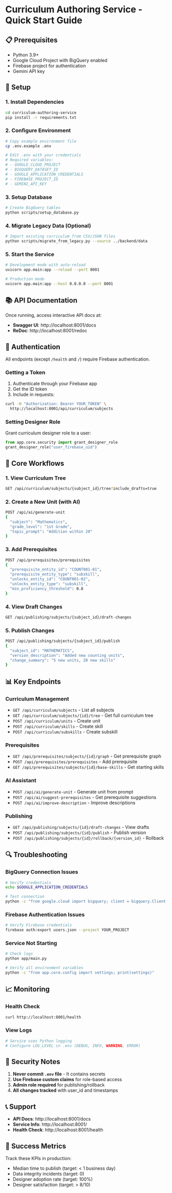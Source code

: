 # Curriculum Authoring Service - Quick Start Guide

## 📋 Prerequisites

- Python 3.9+
- Google Cloud Project with BigQuery enabled
- Firebase project for authentication
- Gemini API key

## 🚀 Setup

### 1. Install Dependencies

```bash
cd curriculum-authoring-service
pip install -r requirements.txt
```

### 2. Configure Environment

```bash
# Copy example environment file
cp .env.example .env

# Edit .env with your credentials
# Required variables:
# - GOOGLE_CLOUD_PROJECT
# - BIGQUERY_DATASET_ID
# - GOOGLE_APPLICATION_CREDENTIALS
# - FIREBASE_PROJECT_ID
# - GEMINI_API_KEY
```

### 3. Setup Database

```bash
# Create BigQuery tables
python scripts/setup_database.py
```

### 4. Migrate Legacy Data (Optional)

```bash
# Import existing curriculum from CSV/JSON files
python scripts/migrate_from_legacy.py --source ../backend/data
```

### 5. Start the Service

```bash
# Development mode with auto-reload
uvicorn app.main:app --reload --port 8001

# Production mode
uvicorn app.main:app --host 0.0.0.0 --port 8001
```

## 📚 API Documentation

Once running, access interactive API docs at:
- **Swagger UI**: http://localhost:8001/docs
- **ReDoc**: http://localhost:8001/redoc

## 🔑 Authentication

All endpoints (except `/health` and `/`) require Firebase authentication.

### Getting a Token

1. Authenticate through your Firebase app
2. Get the ID token
3. Include in requests:

```bash
curl -H "Authorization: Bearer YOUR_TOKEN" \
  http://localhost:8001/api/curriculum/subjects
```

### Setting Designer Role

Grant curriculum designer role to a user:

```python
from app.core.security import grant_designer_role
grant_designer_role("user_firebase_uid")
```

## 🎯 Core Workflows

### 1. View Curriculum Tree

```bash
GET /api/curriculum/subjects/{subject_id}/tree?include_drafts=true
```

### 2. Create a New Unit (with AI)

```bash
POST /api/ai/generate-unit
{
  "subject": "Mathematics",
  "grade_level": "1st Grade",
  "topic_prompt": "Addition within 20"
}
```

### 3. Add Prerequisites

```bash
POST /api/prerequisites/prerequisites
{
  "prerequisite_entity_id": "COUNT001-01",
  "prerequisite_entity_type": "subskill",
  "unlocks_entity_id": "COUNT001-02",
  "unlocks_entity_type": "subskill",
  "min_proficiency_threshold": 0.8
}
```

### 4. View Draft Changes

```bash
GET /api/publishing/subjects/{subject_id}/draft-changes
```

### 5. Publish Changes

```bash
POST /api/publishing/subjects/{subject_id}/publish
{
  "subject_id": "MATHEMATICS",
  "version_description": "Added new counting units",
  "change_summary": "5 new units, 20 new skills"
}
```

## 📊 Key Endpoints

### Curriculum Management
- `GET /api/curriculum/subjects` - List all subjects
- `GET /api/curriculum/subjects/{id}/tree` - Get full curriculum tree
- `POST /api/curriculum/units` - Create unit
- `POST /api/curriculum/skills` - Create skill
- `POST /api/curriculum/subskills` - Create subskill

### Prerequisites
- `GET /api/prerequisites/subjects/{id}/graph` - Get prerequisite graph
- `POST /api/prerequisites/prerequisites` - Add prerequisite
- `GET /api/prerequisites/subjects/{id}/base-skills` - Get starting skills

### AI Assistant
- `POST /api/ai/generate-unit` - Generate unit from prompt
- `POST /api/ai/suggest-prerequisites` - Get prerequisite suggestions
- `POST /api/ai/improve-description` - Improve descriptions

### Publishing
- `GET /api/publishing/subjects/{id}/draft-changes` - View drafts
- `POST /api/publishing/subjects/{id}/publish` - Publish version
- `POST /api/publishing/subjects/{id}/rollback/{version_id}` - Rollback

## 🔍 Troubleshooting

### BigQuery Connection Issues
```bash
# Verify credentials
echo $GOOGLE_APPLICATION_CREDENTIALS

# Test connection
python -c "from google.cloud import bigquery; client = bigquery.Client(); print('Connected!')"
```

### Firebase Authentication Issues
```bash
# Verify Firebase credentials
firebase auth:export users.json --project YOUR_PROJECT
```

### Service Not Starting
```bash
# Check logs
python app/main.py

# Verify all environment variables
python -c "from app.core.config import settings; print(settings)"
```

## 📈 Monitoring

### Health Check
```bash
curl http://localhost:8001/health
```

### View Logs
```bash
# Service uses Python logging
# Configure LOG_LEVEL in .env (DEBUG, INFO, WARNING, ERROR)
```

## 🔐 Security Notes

1. **Never commit `.env` file** - It contains secrets
2. **Use Firebase custom claims** for role-based access
3. **Admin role required** for publishing/rollback
4. **All changes tracked** with user_id and timestamps

## 📞 Support

- **API Docs**: http://localhost:8001/docs
- **Service Info**: http://localhost:8001/
- **Health Check**: http://localhost:8001/health

## 🎉 Success Metrics

Track these KPIs in production:
- Median time to publish (target: < 1 business day)
- Data integrity incidents (target: 0)
- Designer adoption rate (target: 100%)
- Designer satisfaction (target: > 8/10)
